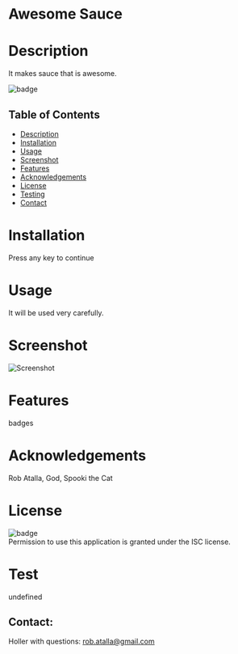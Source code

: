# Awesome Sauce
 
  
  # Description
  
   It makes sauce that is awesome.
   </br>

   ![badge](https://img.shields.io/github/languages/top/nielsenjared/badmath)
  <br/>
  

  ## Table of Contents
  - [Description](#description)
  - [Installation](#installation)
  - [Usage](#usage)
  - [Screenshot](#screenshot)
  - [Features](#features)
  - [Acknowledgements](#acknowledgements)
  - [License](#license)
  - [Testing](#testing)
  - [Contact](#contact)

  # Installation
  Press any key to continue
 
  # Usage
  It will be used very carefully.

  # Screenshot
  ![Screenshot](/utils/images/screenshot.png)

  # Features
  badges
  
  # Acknowledgements
  Rob Atalla, God, Spooki the Cat
    
  # License
  ![badge](https://img.shields.io/badge/license-ISC-informational)
  <br/>
  Permission to use this application is granted under the ISC license. 

  # Test
  undefined

  ## Contact:
  Holler with questions: <a href="mailto:rob.atalla@gmail.com">rob.atalla@gmail.com</a><br>
 